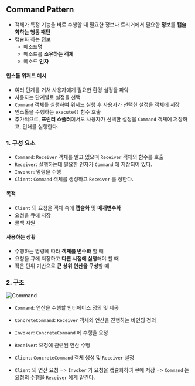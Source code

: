 ## Command Pattern

- 객체가 특정 기능을 바로 수행할 때 필요한 정보나 트리거에서 필요한 **정보**를 **캡슐화하는 행동 패턴**
- 캡슐화 하는 정보
  - 메소드**명**
  - 메소드를 **소유하는 객체**
  - 메소드 **인자**



#### 인스톨 위저드 예시

- 여러 단계를 거쳐 사용자에게 필요한 환경 설정을 파악
- 사용자는 단계별로 설정을 선택
- `Command` 객체를 실행하여 위저드 실행 후 사용자가 선택한 설정을 객체에 저장
- 인스톨을 수행하는 `execute()` 함수 호출
- 추가적으로, **프린터 스풀러**에서도 사용자가 선택한 설정을 `Command` 객체에 저장하고, 인쇄를 실행한다.



### 1. 구성 요소

- `Command`: `Receiver` 객체를 알고 있으며 `Receiver` 객체의 함수를 호출
- `Receiver`: 실행하는데 필요한 인자가 `Command` 에 저장되어 있다.
- `Invoker`: 명령을 수행
- `Client`: `Command` 객체를 생성하고 `Receiver` 를 정한다.



#### 목적

- `Client` 의 요청을 객체 속에 **캡슐화** 및 **매개변수화**
- 요청을 큐에 저장
- 콜백 지원



#### 사용하는 상황

- 수행하는 명령에 따라 **객체를 변수화** 할 때
- 요청을 큐에 저장하고 **다른 시점에 실행**해야 할 때
- 작은 단위 기반으로 **큰 상위 연산을 구성**할 때



### 2. 구조

![Command](https://user-images.githubusercontent.com/19590371/72812222-798fed00-3ca4-11ea-81b1-98a6b6afda92.png)

- `Command`: 연산을 수행할 인터페이스 정의 및 제공
- `ConcreteCommand`: `Receiver` 객체와 연산을 진행하는 바인딩 정의
- `Invoker`: `ConcreteCommand` 에 수행을 요청
- `Receiver`: 요청에 관련된 연산 수행
- `Client`: `ConcreteCommand` 객체 생성 및 `Receiver` 설정 

- `Client` 의 연산 요청 => `Invoker` 가 요청을 캡슐화하여 큐에 저장 => `Command` 는 요청의 수행을 `Receiver` 에게 맡긴다.





